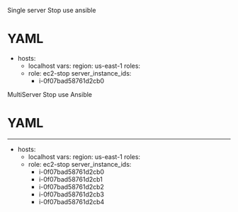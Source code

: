   
  
  Single server Stop use ansible

# YAML
  - hosts:
    - localhost
    vars:
      region: us-east-1
    roles:
    - role: ec2-stop
      server_instance_ids:
        - i-0f07bad58761d2cb0

  MultiServer Stop use Ansible

# YAML
  ---
  - hosts:
    - localhost
    vars:
      region: us-east-1
    roles:
    - role: ec2-stop
      server_instance_ids:
        - i-0f07bad58761d2cb0
        - i-0f07bad58761d2cb1
        - i-0f07bad58761d2cb2
        - i-0f07bad58761d2cb3
        - i-0f07bad58761d2cb4